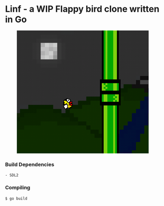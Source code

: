 # Linf - a WIP Flappy bird clone written in Go
<p align="center">
	<img height="400" src="screenshot.png">
</p>

### Build Dependencies
```
- SDL2
```

### Compiling
```
$ go build
```


